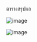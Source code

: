 
ตารางสรุปผล

![image](https://user-images.githubusercontent.com/92086229/146636443-c9d85403-b8a0-4600-a4fb-e9bfa7128f29.png)

![image](https://user-images.githubusercontent.com/92086229/146636455-84f49088-bff1-4bf5-bef5-e9117489865e.png)
